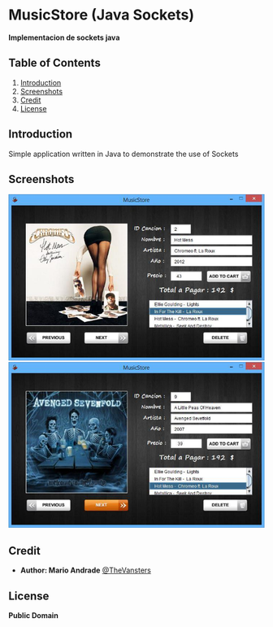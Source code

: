 # MusicStore (Java Sockets)
**Implementacion de sockets java**

## <a name='TOC'>Table of Contents</a>

1. [Introduction](#intro)
1. [Screenshots](#screenshots)
1. [Credit](#credit)
1. [License](#license)

## <a name='intro'>Introduction</a>

Simple application written in Java to demonstrate the use of Sockets

## <a name='screenshots'>Screenshots</a>

![Main Frame](/Img_ScreenCast/screencast_1.jpg)
![Main Frame](/Img_ScreenCast/screencast_2.jpg)

## <a name='credit'>Credit</a>

- **Author: Mario Andrade** [@TheVansters](https://twitter.com/TheVansters)

## <a name='license'>License</a>

**Public Domain**